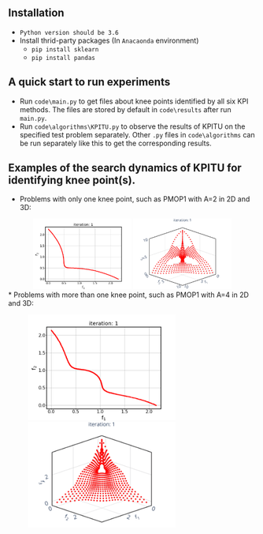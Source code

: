 ## Installation
* `Python version should be 3.6`
* Install thrid-party packages (In `Anacaonda` environment)
    * `pip install sklearn`
    * `pip install pandas`

## A quick start to run experiments
* Run `code\main.py` to get files about knee points identified by all six KPI methods. The files are stored by default in `code\results` after run `main.py`.
* Run `code\algorithms\KPITU.py` to observe the results of KPITU on the specified test problem separately. Other `.py` files in `code\algorithms` can be run separately like this to get the corresponding results.

## Examples of the search dynamics of KPITU for identifying knee point(s).
* Problems with only one knee point, such as PMOP1 with A=2 in 2D and 3D:
<center class="half">
    <img src="https://github.com/JerryI00/KPI/blob/master/gif/PMOP1_M2_A2.gif" width="200"/>
    <img src="https://github.com/JerryI00/KPI/blob/master/gif/PMOP1_M3_A2.gif" width="200"/>
</center>
* Problems with more than one knee point, such as PMOP1 with A=4 in 2D and 3D:
<figure class="half">
    <img src="https://github.com/JerryI00/KPI/blob/master/gif/PMOP1_M2_A4.gif" width=300 />
    <img src="https://github.com/JerryI00/KPI/blob/master/gif/PMOP1_M3_A4.gif" width=300 />
</figure>
